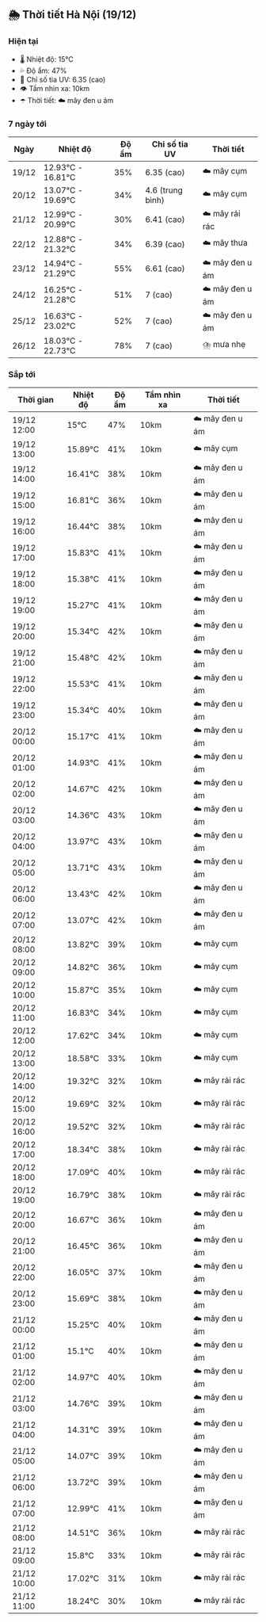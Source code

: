 ## 🌦️ Thời tiết Hà Nội (19/12)

### Hiện tại

- 🌡️ Nhiệt độ: 15℃
- 💦 Độ ẩm: 47%
- 🌟 Chỉ số tia UV: 6.35 (cao)
- 👁️ Tầm nhìn xa: 10km
- ☂️ Thời tiết: ☁️ mây đen u ám

### 7 ngày tới

| Ngày | Nhiệt độ | Độ ẩm | Chỉ số tia UV | Thời tiết |
| --- | --- | --- | --- | --- |
| 19/12 | 12.93℃ - 16.81℃ | 35% | 6.35 (cao) | ☁️ mây cụm |
| 20/12 | 13.07℃ - 19.69℃ | 34% | 4.6 (trung bình) | ☁️ mây cụm |
| 21/12 | 12.99℃ - 20.99℃ | 30% | 6.41 (cao) | ☁️ mây rải rác |
| 22/12 | 12.88℃ - 21.32℃ | 34% | 6.39 (cao) | ☁️ mây thưa |
| 23/12 | 14.94℃ - 21.29℃ | 55% | 6.61 (cao) | ☁️ mây đen u ám |
| 24/12 | 16.25℃ - 21.28℃ | 51% | 7 (cao) | ☁️ mây đen u ám |
| 25/12 | 16.63℃ - 23.02℃ | 52% | 7 (cao) | ☁️ mây đen u ám |
| 26/12 | 18.03℃ - 22.73℃ | 78% | 7 (cao) | ⛈️ mưa nhẹ |

### Sắp tới

| Thời gian | Nhiệt độ | Độ ẩm | Tầm nhìn xa | Thời tiết |
| --- | --- | --- | --- | --- |
| 19/12 12:00 | 15℃ | 47% | 10km | ☁️ mây đen u ám |
| 19/12 13:00 | 15.89℃ | 41% | 10km | ☁️ mây cụm |
| 19/12 14:00 | 16.41℃ | 38% | 10km | ☁️ mây đen u ám |
| 19/12 15:00 | 16.81℃ | 36% | 10km | ☁️ mây đen u ám |
| 19/12 16:00 | 16.44℃ | 38% | 10km | ☁️ mây đen u ám |
| 19/12 17:00 | 15.83℃ | 41% | 10km | ☁️ mây đen u ám |
| 19/12 18:00 | 15.38℃ | 41% | 10km | ☁️ mây đen u ám |
| 19/12 19:00 | 15.27℃ | 41% | 10km | ☁️ mây đen u ám |
| 19/12 20:00 | 15.34℃ | 42% | 10km | ☁️ mây đen u ám |
| 19/12 21:00 | 15.48℃ | 42% | 10km | ☁️ mây đen u ám |
| 19/12 22:00 | 15.53℃ | 41% | 10km | ☁️ mây đen u ám |
| 19/12 23:00 | 15.34℃ | 40% | 10km | ☁️ mây đen u ám |
| 20/12 00:00 | 15.17℃ | 41% | 10km | ☁️ mây đen u ám |
| 20/12 01:00 | 14.93℃ | 41% | 10km | ☁️ mây đen u ám |
| 20/12 02:00 | 14.67℃ | 42% | 10km | ☁️ mây đen u ám |
| 20/12 03:00 | 14.36℃ | 43% | 10km | ☁️ mây đen u ám |
| 20/12 04:00 | 13.97℃ | 43% | 10km | ☁️ mây đen u ám |
| 20/12 05:00 | 13.71℃ | 43% | 10km | ☁️ mây đen u ám |
| 20/12 06:00 | 13.43℃ | 42% | 10km | ☁️ mây đen u ám |
| 20/12 07:00 | 13.07℃ | 42% | 10km | ☁️ mây đen u ám |
| 20/12 08:00 | 13.82℃ | 39% | 10km | ☁️ mây cụm |
| 20/12 09:00 | 14.82℃ | 36% | 10km | ☁️ mây cụm |
| 20/12 10:00 | 15.87℃ | 35% | 10km | ☁️ mây cụm |
| 20/12 11:00 | 16.83℃ | 34% | 10km | ☁️ mây cụm |
| 20/12 12:00 | 17.62℃ | 34% | 10km | ☁️ mây cụm |
| 20/12 13:00 | 18.58℃ | 33% | 10km | ☁️ mây cụm |
| 20/12 14:00 | 19.32℃ | 32% | 10km | ☁️ mây rải rác |
| 20/12 15:00 | 19.69℃ | 32% | 10km | ☁️ mây rải rác |
| 20/12 16:00 | 19.52℃ | 32% | 10km | ☁️ mây rải rác |
| 20/12 17:00 | 18.34℃ | 38% | 10km | ☁️ mây rải rác |
| 20/12 18:00 | 17.09℃ | 40% | 10km | ☁️ mây rải rác |
| 20/12 19:00 | 16.79℃ | 38% | 10km | ☁️ mây rải rác |
| 20/12 20:00 | 16.67℃ | 36% | 10km | ☁️ mây đen u ám |
| 20/12 21:00 | 16.45℃ | 36% | 10km | ☁️ mây đen u ám |
| 20/12 22:00 | 16.05℃ | 37% | 10km | ☁️ mây đen u ám |
| 20/12 23:00 | 15.69℃ | 38% | 10km | ☁️ mây đen u ám |
| 21/12 00:00 | 15.25℃ | 40% | 10km | ☁️ mây đen u ám |
| 21/12 01:00 | 15.1℃ | 40% | 10km | ☁️ mây đen u ám |
| 21/12 02:00 | 14.97℃ | 40% | 10km | ☁️ mây đen u ám |
| 21/12 03:00 | 14.76℃ | 39% | 10km | ☁️ mây đen u ám |
| 21/12 04:00 | 14.31℃ | 39% | 10km | ☁️ mây đen u ám |
| 21/12 05:00 | 14.07℃ | 39% | 10km | ☁️ mây đen u ám |
| 21/12 06:00 | 13.72℃ | 39% | 10km | ☁️ mây đen u ám |
| 21/12 07:00 | 12.99℃ | 41% | 10km | ☁️ mây đen u ám |
| 21/12 08:00 | 14.51℃ | 36% | 10km | ☁️ mây rải rác |
| 21/12 09:00 | 15.8℃ | 33% | 10km | ☁️ mây rải rác |
| 21/12 10:00 | 17.02℃ | 31% | 10km | ☁️ mây rải rác |
| 21/12 11:00 | 18.24℃ | 30% | 10km | ☁️ mây rải rác |

